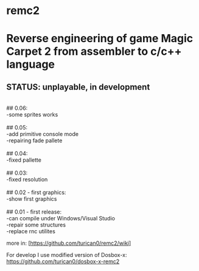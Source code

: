 # remc2
# Reverse engineering of game Magic Carpet 2 from assembler to c/c++ language<br />
## STATUS: unplayable, in development<br />
<br />
## 0.06:<br />
-some sprites works<br />
<br />
## 0.05:<br />
-add primitive console mode<br />
-repairing fade pallete<br />
<br />
## 0.04:<br />
-fixed pallette<br />
<br />
## 0.03:<br />
-fixed resolution<br />
<br />
## 0.02 - first graphics:<br />
-show first graphics<br />
<br />
## 0.01 - first release:<br />
-can compile under Windows/Visual Studio<br />
-repair some structures<br />
-replace rnc utilites<br />

more in:
[https://github.com/turican0/remc2/wiki]

For develop I use modified version of Dosbox-x:
https://github.com/turican0/dosbox-x-remc2
